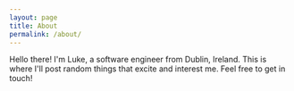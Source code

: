 ```yaml
---
layout: page
title: About
permalink: /about/
---
```


  Hello there! I'm Luke, a software engineer from Dublin, Ireland.
  This is where I'll post random things that excite and interest me.
  Feel free to get in touch!

